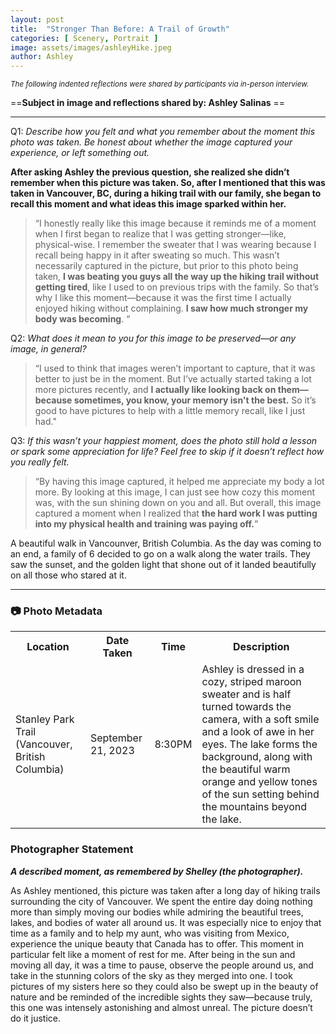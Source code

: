 ```yaml
---
layout: post
title:  "Stronger Than Before: A Trail of Growth"
categories: [ Scenery, Portrait ]
image: assets/images/ashleyHike.jpeg
author: Ashley
---
```


<small><em>The following indented reflections were shared by participants via in-person interview.</em></small>

==**Subject in image and reflections shared by: Ashley Salinas** ==

***

Q1: *Describe how you felt and what you remember about the moment this photo was taken. Be honest about whether the image captured your experience, or left something out.*

**After asking Ashley the previous question, she realized she didn’t remember when this picture was taken. So, after I mentioned that this was taken in Vancouver, BC, during a hiking trail with our family, she began to recall this moment and what ideas this image sparked within her.**

<!--more-->

> “I honestly really like this image because it reminds me of a moment when I first began to realize that I was getting stronger—like, physical-wise. I remember the sweater that I was wearing because I recall being happy in it after sweating so much. This wasn’t necessarily captured in the picture, but prior to this photo being taken, **I was beating you guys all the way up the hiking trail without getting tired**, like I used to on previous trips with the family. So that’s why I like this moment—because it was the first time I actually enjoyed hiking without complaining. **I saw how much stronger my body was becoming**. “ 

Q2: *What does it mean to you for this image to be preserved—or any image, in general?*

> “I used to think that images weren’t important to capture, that it was better to just be in the moment. But I’ve actually started taking a lot more pictures recently, and **I actually like looking back on them—because sometimes, you know, your memory isn't the best.** So it’s good to have pictures to help with a little memory recall, like I just had."

Q3: *If this wasn’t your happiest moment, does the photo still hold a lesson or spark some appreciation for life? Feel free to skip if it doesn’t reflect how you really felt.*

> “By having this image captured, it helped me appreciate my body a lot more. By looking at this image, I can just see how cozy this moment was, with the sun shining down on you and all. But overall, this image captured a moment when I realized that **the hard work I was putting into my physical health and training was paying off.**” 


A beautiful walk in Vancounver, British Columbia. As the day was coming to an end, a family of 6 decided to go on a walk along the water trails. They saw the sunset, and the golden light that shone out of it landed beautifully on all those who stared at it.

***

### 📷 Photo Metadata

<table>
    <tr>
        <th>Location</th>
        <th>Date Taken</th>
        <th>Time</th>
        <th>Description</th>
    </tr>
    <tr>
        <td>Stanley Park Trail (Vancouver, British Columbia)</td>
        <td>September 21, 2023</td>
        <td>8:30PM</td>
        <td>Ashley is dressed in a cozy, striped maroon sweater and is half turned towards the camera, with a soft smile and a look of awe in her eyes. The lake forms the background, along with the beautiful warm orange and yellow tones of the sun setting behind the mountains beyond the lake.
        </td>
    </tr>
</table>

### Photographer Statement
***A described moment, as remembered by Shelley (the photographer).***

As Ashley mentioned, this picture was taken after a long day of hiking trails surrounding the city of Vancouver. We spent the entire day doing nothing more than simply moving our bodies while admiring the beautiful trees, lakes, and bodies of water all around us. It was especially nice to enjoy that time as a family and to help my aunt, who was visiting from Mexico, experience the unique beauty that Canada has to offer. This moment in particular felt like a moment of rest for me. After being in the sun and moving all day, it was a time to pause, observe the people around us, and take in the stunning colors of the sky as they merged into one. I took pictures of my sisters here so they could also be swept up in the beauty of nature and be reminded of the incredible sights they saw—because truly, this one was intensely astonishing and almost unreal. The picture doesn’t do it justice.




